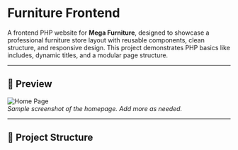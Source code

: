 # Furniture Frontend

A frontend PHP website for **Mega Furniture**, designed to showcase a professional furniture store layout with reusable components, clean structure, and responsive design. This project demonstrates PHP basics like includes, dynamic titles, and a modular page structure.

---

## 📸 Preview

![Home Page](screenshots/home.png)  
*Sample screenshot of the homepage. Add more as needed.*

---

## 📁 Project Structure

